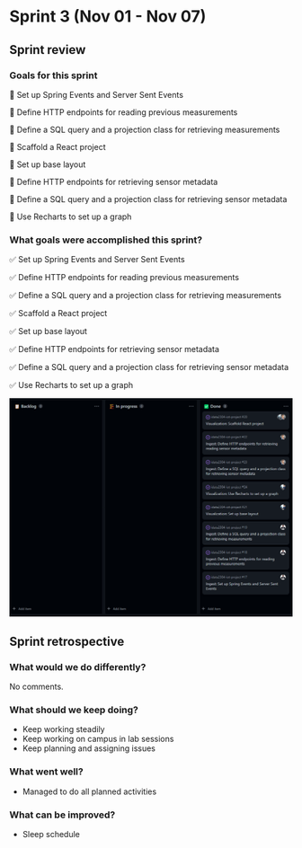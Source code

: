 # Sprint 3 (Nov 01 - Nov 07)

## Sprint review

### Goals for this sprint
🎯 Set up Spring Events and Server Sent Events

🎯 Define HTTP endpoints for reading previous measurements

🎯 Define a SQL query and a projection class for retrieving measurements

🎯 Scaffold a React project

🎯 Set up base layout

🎯 Define HTTP endpoints for retrieving sensor metadata

🎯 Define a SQL query and a projection class for retrieving sensor metadata

🎯 Use Recharts to set up a graph

### What goals were accomplished this sprint?
✅ Set up Spring Events and Server Sent Events

✅ Define HTTP endpoints for reading previous measurements

✅ Define a SQL query and a projection class for retrieving measurements

✅ Scaffold a React project

✅ Set up base layout

✅ Define HTTP endpoints for retrieving sensor metadata

✅ Define a SQL query and a projection class for retrieving sensor metadata

✅ Use Recharts to set up a graph

![sprint-3-backlog](../assets/sprint-3-backlog.png)

## Sprint retrospective

### What would we do differently?
No comments.

### What should we keep doing?
- Keep working steadily
- Keep working on campus in lab sessions
- Keep planning and assigning issues

### What went well?
- Managed to do all planned activities

### What can be improved?
- Sleep schedule
